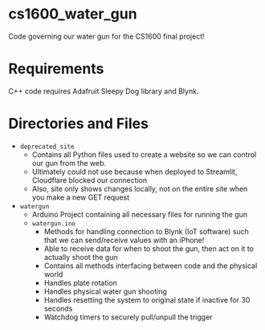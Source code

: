 # cs1600_water_gun
Code governing our water gun for the CS1600 final project! 

# Requirements
C++ code requires Adafruit Sleepy Dog library and Blynk.

# Directories and Files
* `deprecated_site`
  * Contains all Python files used to create a website so we can control our gun from the web.
  * Ultimately could not use because when deployed to Streamlit, Cloudflare blocked our connection
  * Also, site only shows changes locally, not on the entire site when you make a new GET request
* `watergun`
  * Arduino Project containing all necessary files for running the gun
  * `watergun.ino`
    * Methods for handling connection to Blynk (IoT software) such that we can send/receive values with an iPhone!
    * Able to receive data for when to shoot the gun, then act on it to actually shoot the gun
    * Contains all methods interfacing between code and the physical world
    * Handles plate rotation
    * Handles physical water gun shooting
    * Handles resetting the system to original state if inactive for 30 seconds
    * Watchdog timers to securely pull/unpull the trigger

